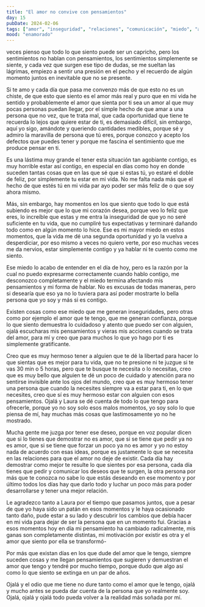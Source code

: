 ```yaml
---
title: "El amor no convive con pensamientos"
day: 15
pubDate: 2024-02-06
tags: ["amor", "inseguridad", "relaciones", "comunicación", "miedo", "arrepentimiento", "perdón", "esperanza", "transformación", "gratitud", "segundas oportunidades", "emociones", "autenticidad", "valentía"]
mood: "enamorado"
---
```


veces pienso que todo lo que siento puede ser un capricho, pero los sentimientos no hablan con pensamientos, los sentimientos simplemente se siente, y cada vez que surgen ese tipo de dudas, se me sueltan las lágrimas, empiezo a sentir una presión en el pecho y el recuerdo de algún momento juntos en inevitable que no se presente.

Si te amo y cada día que pasa me convenzo más de que esto no es un chiste, de que esto que siento es el amor más real y puro que en mi vida he sentido y probablemente el amor que sienta por ti sea un amor al que muy pocas personas puedan llegar, por el simple hecho de que amar a una persona que no vez, que te trata mal, que cada oportunidad que tiene te recuerda lo lejos que quiere estar de ti, es demasiado difícil, sin embargo, aquí yo sigo, amándote y queriendo cantidades medibles, porque sé y admiro la maravilla de persona que tú eres, porque conozco y acepto los defectos que puedes tener y porque me fascina el sentimiento que me produce pensar en ti.

Es una lástima muy grande el tener esta situación tan agobiante contigo, es muy horrible estar así contigo, en especial en días como hoy en donde suceden tantas cosas que en las que sé que si estas tú, yo estaré el doble de feliz, por simplemente tu estar en mi vida. No me falta nada más que el hecho de que estés tú en mi vida par ayo poder ser más feliz de o que soy ahora mismo.

Más, sin embargo, hay momentos en los que siento que todo lo que está subiendo es mejor que lo que mi corazón desea, porque veo lo feliz que eres, lo increíble que estas y me entra la inseguridad de que yo no seré suficiente en tu vida, que no cumpliré tus expectativas y terminaré dañando todo como en algún momento lo hice. Ese es mi mayor miedo en estos momentos, que la vida me dé una segunda oportunidad y yo la vuelva a desperdiciar, por eso mismo a veces no quiero verte, por eso muchas veces me da nervios, estar simplemente contigo y ya hablar ni te cuento como me siento.

Ese miedo lo acabo de entender en el día de hoy, pero es la razón por la cual no puedo expresarme correctamente cuando hablo contigo, me desconozco completamente y el miedo termina afectando mis pensamientos y mi forma de hablar. No es excusas de todas maneras, pero si desearía que eso ya no lo tuviera para así poder mostrarte lo bella persona que yo soy y más si es contigo.

Existen cosas como ese miedo que me generan inseguridades, pero otras como por ejemplo el amor que te tengo, que me generan confianza, porque lo que siento demuestra lo cuidadoso y atento que puedo ser con alguien, ojalá escucharas mis pensamientos y vieras mis acciones cuando se trata del amor, para mí y creo que para muchos lo que yo hago por ti es simplemente gratificante.

Creo que es muy hermoso tener a alguien que te dé la libertad para hacer lo que sientas que es mejor para tu vida, que no te presione ni te juzgue si te vas 30 min o 5 horas, pero que te busque te necesita o lo necesitas, creo que es muy bello que alguien te dé un poco de cuidado y atención para no sentirse invisible ante los ojos del mundo, creo que es muy hermoso tener una persona que cuando la necesites siempre va a estar para ti, en lo que necesites, creo que sí es muy hermoso estar con alguien con esos pensamientos. Ojalá y Laura se dé cuenta de todo lo que tengo para ofrecerle, porque yo no soy solo esos malos momentos, yo soy solo lo que piensa de mí, hay muchas más cosas que lastimosamente yo no he mostrado.

Mucha gente me juzga por tener ese deseo, porque en voz popular dicen que si lo tienes que demostrar no es amor, que si se tiene que pedir ya no es amor, que si se tiene que forzar un poco ya no es amor y yo no estoy nada de acuerdo con esas ideas, porque es justamente lo que se necesita en las relaciones para que el amor no deje de existir. Cada día hay demostrar como mejor te resulte lo que sientes por esa persona, cada día tienes que pedir y comunicar los deseos que te surgen, la otra persona por más que te conozca no sabe lo que estás deseando en ese momento y por último todos los días hay que darlo todo y luchar un poco más para poder desarrollarse y tener una mejor relación.

Le agradezco tanto a Laura por el tiempo que pasamos juntos, que a pesar de que yo haya sido un patán en esos momentos y le haya ocasionado tanto daño, pude estar a su lado y descubrir los cambios que debía hacer en mi vida para dejar de ser la persona que en un momento fui. Gracias a esos momentos hoy en día mi pensamiento ha cambiado radicalmente, mis ganas son completamente distintas, mi motivación por existir es otra y el amor que siento por ella se transformó-

Por más que existan días en los que dude del amor que le tengo, siempre suceden cosas y me llegan pensamientos que sugieren y demuestran el amor que tengo y tendré por mucho tiempo, porque dudo que algo así como lo que siento se extinga en un par de años.

Ojalá y el odio que me tiene no dure tanto como el amor que le tengo, ojalá y mucho antes se pueda dar cuenta de la persona que yo realmente soy. Ojalá, ojalá y ojalá todo pueda volver a la realidad más soñada por mí. 
